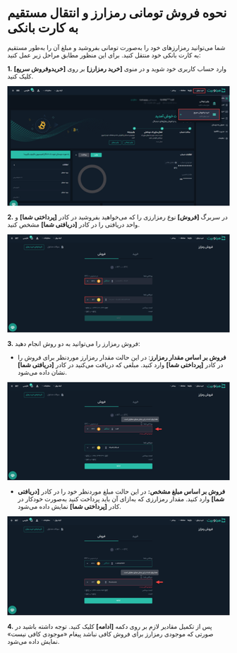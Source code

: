 # نحوه فروش تومانی رمزارز و انتقال مستقیم به کارت بانکی

شما می‌توانید رمزارزهای خود را به‌صورت تومانی بفروشید و مبلغ آن را به‌طور مستقیم به کارت بانکی خود منتقل کنید. برای این منظور مطابق مراحل زیر عمل کنید:

**1.**	وارد حساب کاربری خود شوید و در منوی **[خرید رمزارز]** بر روی **[خریدوفروش سریع]** کلیک کنید.

![خریدوفروش سریع](./Images/quick-trade.png)

**2.**  در سربرگ **[فروش]** نوع رمزارزی را که می‌خواهید بفروشید در کادر **[پرداختی شما]**   و واحد دریافتی را در کادر **[دریافتی شما]** مشخص کنید.

![انتخاب رمزارز پرداختی و واحد دریافتی](./Images/select-payment-crypto-and-received-fiat.png)

**3.** فروش رمزارز را می‌توانید به دو روش انجام دهید:
- **فروش بر اساس مقدار رمزارز**:  در این حالت مقدار رمزارز موردنظر برای فروش را در کادر **[پرداختی شما]** وارد کنید. مبلغی که دریافت می‌کنید در کادر   **[دریافتی شما]** نشان داده می‌شود.

![فروش بر اساس مقدار رمزارز](./Images/sell-using-crypto-amount.png)

 - **فروش بر اساس مبلغ مشخص:** در این حالت مبلغ موردنظر خود را در کادر **[دریافتی شما]** وارد کنید. مقدار رمزارزی که به‌ازای آن باید پرداخت کنید    به‌صورت خودکار در کادر **[پرداختی شما]** نمایش داده می‌شود.

![فروش بر اساس مبلغ مشخص](./Images/sell-crypto-using-specified-amount.png)

**4.** پس از تکمیل مقادیر لازم بر روی دکمه **[ادامه]** کلیک کنید. توجه داشته باشید در صورتی که موجودی رمزارز برای فروش کافی نباشد پیغام «موجودی کافی نیست» نمایش داده می‌شود.
